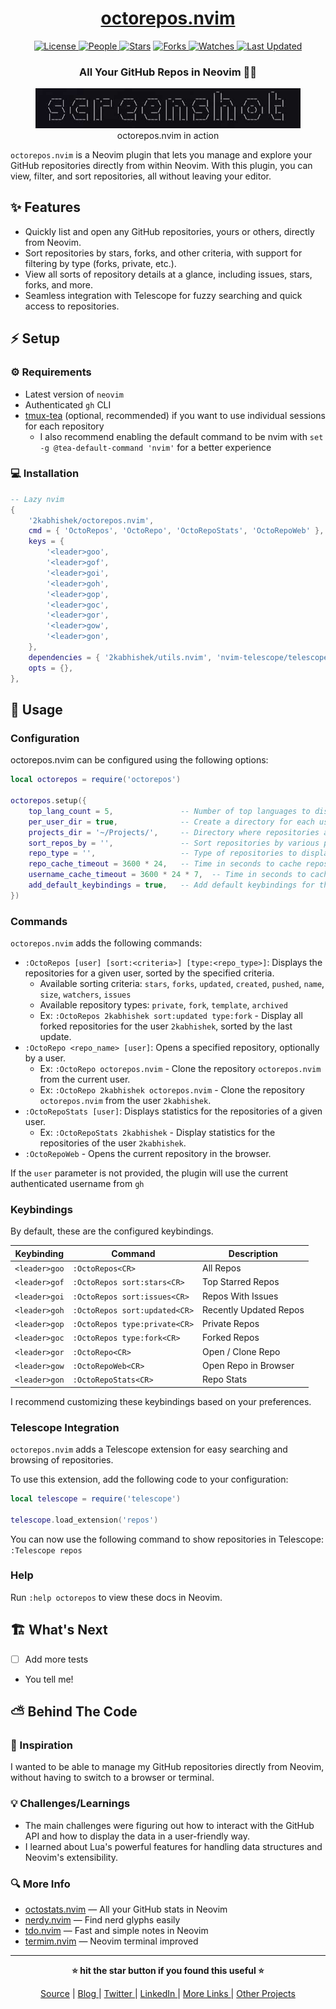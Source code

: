 <div align = "center">

<h1><a href="https://github.com/2kabhishek/octorepos.nvim">octorepos.nvim</a></h1>

<a href="https://github.com/2KAbhishek/octorepos.nvim/blob/main/LICENSE">
<img alt="License" src="https://img.shields.io/github/license/2kabhishek/octorepos.nvim?style=flat&color=eee&label="> </a>

<a href="https://github.com/2KAbhishek/octorepos.nvim/graphs/contributors">
<img alt="People" src="https://img.shields.io/github/contributors/2kabhishek/octorepos.nvim?style=flat&color=ffaaf2&label=People"> </a>

<a href="https://github.com/2KAbhishek/octorepos.nvim/stargazers">
<img alt="Stars" src="https://img.shields.io/github/stars/2kabhishek/octorepos.nvim?style=flat&color=98c379&label=Stars"></a>

<a href="https://github.com/2KAbhishek/octorepos.nvim/network/members">
<img alt="Forks" src="https://img.shields.io/github/forks/2kabhishek/octorepos.nvim?style=flat&color=66a8e0&label=Forks"> </a>

<a href="https://github.com/2KAbhishek/octorepos.nvim/watchers">
<img alt="Watches" src="https://img.shields.io/github/watchers/2kabhishek/octorepos.nvim?style=flat&color=f5d08b&label=Watches"> </a>

<a href="https://github.com/2KAbhishek/octorepos.nvim/pulse">
<img alt="Last Updated" src="https://img.shields.io/github/last-commit/2kabhishek/octorepos.nvim?style=flat&color=e06c75&label="> </a>

<h3>All Your GitHub Repos in Neovim 🐙📂</h3>

<figure>
  <img src="doc/images/screenshot.png" alt="octorepos.nvim in action">
  <br/>
  <figcaption>octorepos.nvim in action</figcaption>
</figure>

</div>

`octorepos.nvim` is a Neovim plugin that lets you manage and explore your GitHub repositories directly from within Neovim.
With this plugin, you can view, filter, and sort repositories, all without leaving your editor.

## ✨ Features

- Quickly list and open any GitHub repositories, yours or others, directly from Neovim.
- Sort repositories by stars, forks, and other criteria, with support for filtering by type (forks, private, etc.).
- View all sorts of repository details at a glance, including issues, stars, forks, and more.
- Seamless integration with Telescope for fuzzy searching and quick access to repositories.

## ⚡ Setup

### ⚙️ Requirements

- Latest version of `neovim`
- Authenticated `gh` CLI
- [tmux-tea](https://github.com/2kabhishek/tmux-tea) (optional, recommended) if you want to use individual sessions for each repository
  - I also recommend enabling the default command to be nvim with `set -g @tea-default-command 'nvim'` for a better experience

### 💻 Installation

```lua
-- Lazy nvim
{
    '2kabhishek/octorepos.nvim',
    cmd = { 'OctoRepos', 'OctoRepo', 'OctoRepoStats', 'OctoRepoWeb' },
    keys = {
        '<leader>goo',
        '<leader>gof',
        '<leader>goi',
        '<leader>goh',
        '<leader>gop',
        '<leader>goc',
        '<leader>gor',
        '<leader>gow',
        '<leader>gon',
    },
    dependencies = { '2kabhishek/utils.nvim', 'nvim-telescope/telescope.nvim' },
    opts = {},
},
```

## 🚀 Usage

### Configuration

octorepos.nvim can be configured using the following options:

```lua
local octorepos = require('octorepos')

octorepos.setup({
    top_lang_count = 5,               -- Number of top languages to display in stats
    per_user_dir = true,              -- Create a directory for each user
    projects_dir = '~/Projects/',     -- Directory where repositories are cloned
    sort_repos_by = '',               -- Sort repositories by various parameters
    repo_type = '',                   -- Type of repositories to display
    repo_cache_timeout = 3600 * 24,   -- Time in seconds to cache repositories
    username_cache_timeout = 3600 * 24 * 7,  -- Time in seconds to cache username
    add_default_keybindings = true,   -- Add default keybindings for the plugin
})
```

### Commands

`octorepos.nvim` adds the following commands:

- `:OctoRepos [user] [sort:<criteria>] [type:<repo_type>]`: Displays the repositories for a given user, sorted by the specified criteria.
  - Available sorting criteria: `stars`, `forks`, `updated`, `created`, `pushed`, `name`, `size`, `watchers`, `issues`
  - Available repository types: `private`, `fork`, `template`, `archived`
  - Ex: `:OctoRepos 2kabhishek sort:updated type:fork` - Display all forked repositories for the user `2kabhishek`, sorted by the last update.
- `:OctoRepo <repo_name> [user]`: Opens a specified repository, optionally by a user.
  - Ex: `:OctoRepo octorepos.nvim` - Clone the repository `octorepos.nvim` from the current user.
  - Ex: `:OctoRepo 2kabhishek octorepos.nvim` - Clone the repository `octorepos.nvim` from the user `2kabhishek`.
- `:OctoRepoStats [user]`: Displays statistics for the repositories of a given user.
  - Ex: `:OctoRepoStats 2kabhishek` - Display statistics for the repositories of the user `2kabhishek`.
- `:OctoRepoWeb` - Opens the current repository in the browser.

If the `user` parameter is not provided, the plugin will use the current authenticated username from `gh`

### Keybindings

By default, these are the configured keybindings.

| Keybinding    | Command                       | Description            |
| ------------- | ----------------------------- | ---------------------- |
| `<leader>goo` | `:OctoRepos<CR>`              | All Repos              |
| `<leader>gof` | `:OctoRepos sort:stars<CR>`   | Top Starred Repos      |
| `<leader>goi` | `:OctoRepos sort:issues<CR>`  | Repos With Issues      |
| `<leader>goh` | `:OctoRepos sort:updated<CR>` | Recently Updated Repos |
| `<leader>gop` | `:OctoRepos type:private<CR>` | Private Repos          |
| `<leader>goc` | `:OctoRepos type:fork<CR>`    | Forked Repos           |
| `<leader>gor` | `:OctoRepo<CR>`               | Open / Clone Repo      |
| `<leader>gow` | `:OctoRepoWeb<CR>`            | Open Repo in Browser   |
| `<leader>gon` | `:OctoRepoStats<CR>`          | Repo Stats             |

I recommend customizing these keybindings based on your preferences.

### Telescope Integration

`octorepos.nvim` adds a Telescope extension for easy searching and browsing of repositories.

To use this extension, add the following code to your configuration:

```lua
local telescope = require('telescope')

telescope.load_extension('repos')
```

You can now use the following command to show repositories in Telescope: `:Telescope repos`

### Help

Run `:help octorepos` to view these docs in Neovim.

## 🏗️ What's Next

- [ ] Add more tests
- You tell me!

## ⛅ Behind The Code

### 🌈 Inspiration

I wanted to be able to manage my GitHub repositories directly from Neovim, without having to switch to a browser or terminal.

### 💡 Challenges/Learnings

- The main challenges were figuring out how to interact with the GitHub API and how to display the data in a user-friendly way.
- I learned about Lua's powerful features for handling data structures and Neovim's extensibility.

### 🔍 More Info

- [octostats.nvim](https://github.com/2kabhishek/octostats.nevim) — All your GitHub stats in Neovim
- [nerdy.nvim](https://github.com/2kabhishek/nerdy.nvim) — Find nerd glyphs easily
- [tdo.nvim](https://github.com/2kabhishek/tdo.nvim) — Fast and simple notes in Neovim
- [termim.nvim](https://github.com/2kabhishek/termim.nvim) — Neovim terminal improved

<hr>

<div align="center">

<strong>⭐ hit the star button if you found this useful ⭐</strong><br>

<a href="https://github.com/2kabhishek/octorepos.nvim">Source</a>
| <a href="https://2kabhishek.github.io/blog" target="_blank">Blog </a>
| <a href="https://twitter.com/2kabhishek" target="_blank">Twitter </a>
| <a href="https://linkedin.com/in/2kabhishek" target="_blank">LinkedIn </a>
| <a href="https://2kabhishek.github.io/links" target="_blank">More Links </a>
| <a href="https://2kabhishek.github.io/projects" target="_blank">Other Projects </a>

</div>

